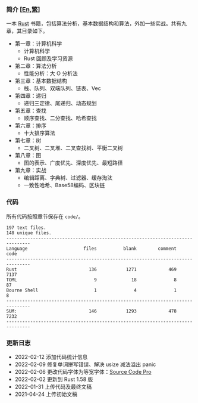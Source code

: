 ### 简介 [[En](./README.md),[繁](./README_TW.md)]
一本 [Rust](https://www.rust-lang.org/) 书籍，包括算法分析，基本数据结构和算法，外加一些实战。共有九章，其目录如下。

* 第一章：计算机科学
    - 计算机科学
    - Rust 回顾及学习资源
* 第二章：算法分析
    - 性能分析：大 O 分析法
* 第三章：基本数据结构
    - 栈、队列、双端队列、链表、Vec
* 第四章：递归
    - 递归三定律、尾递归、动态规划
* 第五章：查找
    - 顺序查找、二分查找、哈希查找
* 第六章：排序
    - 十大排序算法
* 第七章：树
    - 二叉树、二叉堆、二叉查找树、平衡二叉树
* 第八章：图
    - 图的表示、广度优先、深度优先、最短路径
* 第九章：实战
    - 编辑距离、字典树、过滤器、缓存淘汰
    - 一致性哈希、Base58编码、区块链 

### 代码

所有代码按照章节保存在 `code/`。

```
197 text files.
148 unique files.
-------------------------------------------------------------------------------
Language                     files          blank        comment           code
-------------------------------------------------------------------------------
Rust                           136           1271            469           7137
TOML                             9             18              8             87
Bourne Shell                     1              4              1              8
-------------------------------------------------------------------------------
SUM:                           146           1293            478           7232
-------------------------------------------------------------------------------
```

### 更新日志
* 2022-02-12 添加代码统计信息
* 2022-02-09 修复单词拼写错误、解决 usize 减法溢出 panic
* 2022-02-06 更改代码字体为等宽字体：[Source Code Pro](https://github.com/adobe-fonts/source-code-pro)
* 2022-02-02 更新到 Rust 1.58 版
* 2022-01-31 上传代码及最终文稿
* 2021-04-24 上传初始文稿
